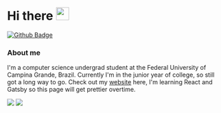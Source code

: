 # Hi there <img src="https://raw.githubusercontent.com/MartinHeinz/MartinHeinz/master/wave.gif" width="30px">


[![Github Badge](https://img.shields.io/badge/-Github-000?style=flat-square&logo=Github&logoColor=white&link=https://github.com/fagnerpsantos)](https://github.com/pedrosqra)

### About me
I'm a computer science undergrad student at the Federal University of Campina Grande, Brazil. Currently I'm in the junior year of college, so still got a long way to go. Check out my [website](https://pedrosqra.github.io) here, I'm learning React and Gatsby so this page will get prettier overtime.


<img src="https://github-readme-stats.vercel.app/api?username=pedrosqra&count_private=true&show_icons=true&theme=tokyonight%22/%3E" />
<img src="https://github-readme-stats.vercel.app/api/top-langs/?username=pedrosqra&layout=compact&count_private=true&show_icons=true&theme=light" />
